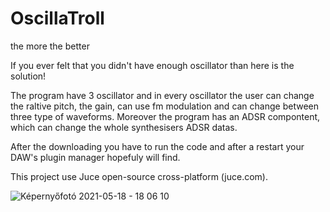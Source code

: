 # OscillaTroll
the more the better

If you ever felt that you didn't have enough oscillator than here is the solution!

The program have 3 oscillator and in every oscillator the user can change the raltive pitch, the gain, can use fm modulation and can change between three type of waveforms. Moreover the program has an ADSR compontent, which can change the whole synthesisers ADSR datas.

After the downloading you have to run the code and after a restart your DAW's plugin manager hopefuly will find. 

This project use Juce open-source cross-platform (juce.com).


![Képernyőfotó 2021-05-18 - 18 06 10](https://user-images.githubusercontent.com/69004640/118687222-0f8a4800-b805-11eb-92db-6d9e3db340cc.png)

